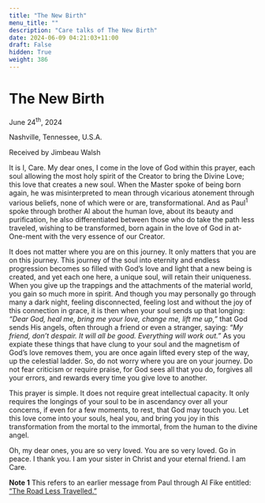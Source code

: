 ```yaml
---
title: "The New Birth"
menu_title: ""
description: "Care talks of The New Birth"
date: 2024-06-09 04:21:03+11:00
draft: False
hidden: True
weight: 386
---
```

# The New Birth 

June 24<sup>th</sup>, 2024

Nashville, Tennessee, U.S.A.

Received by Jimbeau Walsh  

It is I, Care. My dear ones, I come in the love of God within this prayer, each soul allowing the most holy spirit of the Creator to bring the Divine Love; this love that creates a new soul. When the Master spoke of being born again, he was misinterpreted to mean through vicarious atonement through various beliefs, none of which were or are, transformational. And as Paul<sup>1</sup> spoke through brother Al about the human love, about its beauty and purification, he also differentiated between those who do take the path less traveled, wishing to be transformed, born again in the love of God in at-One-ment with the very essence of our Creator.
    
It does not matter where you are on this journey. It only matters that you are on this journey. This journey of the soul into eternity and endless progression becomes so filled with God’s love and light that a new being is created, and yet each one here, a unique soul, will retain their uniqueness. When you give up the trappings and the attachments of the material world, you gain so much more in spirit. And though you may personally go through many a dark night, feeling disconnected, feeling lost and without the joy of this connection in grace, it is then when your soul sends up that longing: *“Dear God, heal me, bring me your love, change me, lift me up,”* that God sends His angels, often through a friend or even a stranger, saying: *“My friend, don’t despair. It will all be good. Everything will work out.”* As you expiate these things that have clung to your soul and the magnetism of God’s love removes them, you are once again lifted every step of the way, up the celestial ladder. So, do not worry where you are on your journey. Do not fear criticism or require praise, for God sees all that you do, forgives all your errors, and rewards every time you give love to another. 
     
This prayer is simple. It does not require great intellectual capacity. It only requires the longings of your soul to be in ascendancy over all your concerns, if even for a few moments, to rest, that God may touch you. Let this love come into your souls, heal you, and bring you joy in this transformation from the mortal to the immortal, from the human to the divine angel. 
    
Oh, my dear ones, you are so very loved. You are so very loved. Go in peace. I thank you. I am your sister in Christ and your eternal friend. I am Care.



**Note 1** This refers to an earlier message from Paul through Al Fike entitled: [“The Road Less Travelled.”](/contemporary-messages/messages-sorted-year/messages-2018/the-road-less-travelled-af-29-oct-2018/)